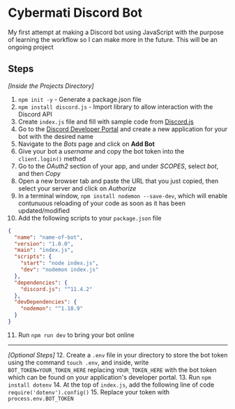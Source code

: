 # Cybermati Discord Bot
My first attempt at making a Discord bot using JavaScript with the purpose of learning the workflow so I can make more in the future. This will be an ongoing project

## Steps
*[Inside the Projects Directory]*
1. `npm init -y` - Generate a package.json file
2. `npm install discord.js` - Import library to allow interaction with the Discord API
3. Create `index.js` file and fill with sample code from [Discord.js](https://discord.js.org/)
4. Go to the [Discord Developer Portal](https://discordapp.com/developers/applications/) and create a new application for your bot with the desired name
5. Navigate to the *Bots* page and click on **Add Bot**
6. Give your bot a *username* and copy the bot token into the `client.login()` method
7. Go to the *OAuth2* section of your app, and under *SCOPES*, select *bot*, and then *Copy*
8. Open a new browser tab and paste the URL that you just copied, then select your server and click on *Authorize*
9. In a terminal window, `npm install nodemon --save-dev`, which will enable contunuous reloading of your code as soon as it has been updated/modified
10. Add the following scripts to your `package.json` file
```JSON
{
  "name": "name-of-bot",
  "version": "1.0.0",
  "main": "index.js",
  "scripts": {
    "start": "node index.js",
    "dev": "nodemon index.js"
  },
  "dependencies": {
    "discord.js": "^11.4.2"
  },
  "devDependencies": {
    "nodemon": "^1.18.9"
  }
}
```
11. Run `npm run dev` to bring your bot online
---
*[Optional Steps]*
12. Create a `.env` file in your directory to store the bot token using the command `touch .env`, and inside, write `BOT_TOKEN=YOUR_TOKEN_HERE` replacing `YOUR_TOKEN_HERE` with the bot token which can be found on your application's developer portal.
13. Run `npm install dotenv`
14. At the top of `index.js`, add the following line of code
`require('dotenv').config()`
15. Replace your token with `process.env.BOT_TOKEN`





